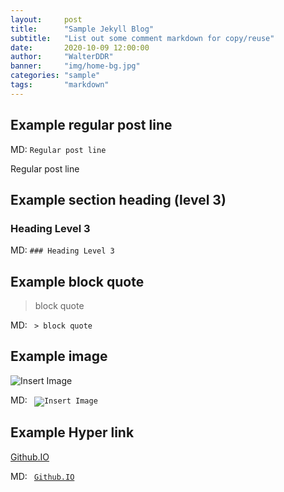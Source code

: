 ```yaml
---
layout:     post
title:      "Sample Jekyll Blog"
subtitle:   "List out some comment markdown for copy/reuse"
date:       2020-10-09 12:00:00
author:     "WalterDDR"
banner:     "img/home-bg.jpg"
categories: "sample"
tags:       "markdown"
---
```



## Example regular post line

MD: <code>Regular post line</code>

Regular post line



## Example section heading (level 3)

### Heading Level 3

MD: <code>### Heading Level 3</code>


## Example block quote

>block quote

MD: <code> > block quote</code>



## Example image

![Insert Image]({{site.baseurl}}/img/about-bg.jpg)

MD: 
<code>
![Insert Image](.../pic.jpg)
</code>



## Example Hyper link
[Github.IO](http://walterddr.github.io/)

MD:
<code>
[Github.IO](http://walterddr.github.io/)
</code>

